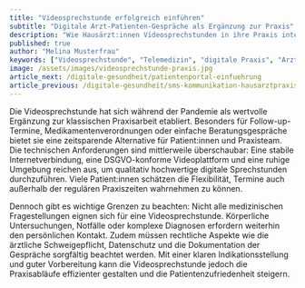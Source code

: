 ```yaml
---
title: "Videosprechstunde erfolgreich einführen"
subtitle: "Digitale Arzt-Patienten-Gespräche als Ergänzung zur Praxis"
description: "Wie Hausärzt:innen Videosprechstunden in ihre Praxis integrieren können – Technik, Ablauf und rechtliche Aspekte."
published: true
author: "Melina Musterfrau"
keywords: ["Videosprechstunde", "Telemedizin", "digitale Praxis", "Arzt-Patienten-Kommunikation", "Online-Sprechstunde"]
image: /assets/images/videosprechstunde-praxis.jpg
article_next: /digitale-gesundheit/patientenportal-einfuehrung
article_previous: /digitale-gesundheit/sms-kommunikation-hausarztpraxis
---
```


Die Videosprechstunde hat sich während der Pandemie als wertvolle Ergänzung zur klassischen Praxisarbeit etabliert. Besonders für Follow-up-Termine, Medikamentenverordnungen oder einfache Beratungsgespräche bietet sie eine zeitsparende Alternative für Patient:innen und Praxisteam. Die technischen Anforderungen sind mittlerweile überschaubar: Eine stabile Internetverbindung, eine DSGVO-konforme Videoplattform und eine ruhige Umgebung reichen aus, um qualitativ hochwertige digitale Sprechstunden durchzuführen. Viele Patient:innen schätzen die Flexibilität, Termine auch außerhalb der regulären Praxiszeiten wahrnehmen zu können.

Dennoch gibt es wichtige Grenzen zu beachten: Nicht alle medizinischen Fragestellungen eignen sich für eine Videosprechstunde. Körperliche Untersuchungen, Notfälle oder komplexe Diagnosen erfordern weiterhin den persönlichen Kontakt. Zudem müssen rechtliche Aspekte wie die ärztliche Schweigepflicht, Datenschutz und die Dokumentation der Gespräche sorgfältig beachtet werden. Mit einer klaren Indikationsstellung und guter Vorbereitung kann die Videosprechstunde jedoch die Praxisabläufe effizienter gestalten und die Patientenzufriedenheit steigern. 

